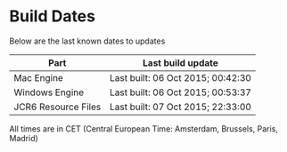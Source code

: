 # Build Dates

Below are the last known dates to updates

Part | Last build update
-----|-----
Mac Engine | Last built: 06 Oct 2015; 00:42:30
Windows Engine | Last built: 06 Oct 2015; 00:53:37
JCR6 Resource Files | Last built: 07 Oct 2015; 22:33:00
All times are in CET (Central European Time: Amsterdam, Brussels, Paris, Madrid)



